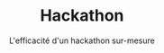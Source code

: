 ---
title: Hackathon
subtitle: L'efficacité d'un hackathon sur-mesure
description: Nous travaillons avec des écoles d’ingénieurie informatique, laboratoires de recherche et indépendants talentueux. La position et le réseau de Boot-Start est mis à disposition des entreprises souhaitant réaliser <b> un vrai hackathon de qualité </b> avec une organisation minutieuse et la présence de vrais « cadors » de l’informatique pour piloter les équipes efficacement. Nous vous proposons de <b> mélanger cette intelligence collective à vos équipes </b> en intégrant vos collaborateurs à l’évènement.
description2: Nous vous accompagnons également dans la formulation de la problématique afin que les résultats puissent être les plus opérationnels et adaptables à votre environnement technologique.
category: presentation
subcategory: gc
layout: presentation
pic: /img/show/hackathon-organisateur-lyon.jpg
text-left: yes
sort: 4
---